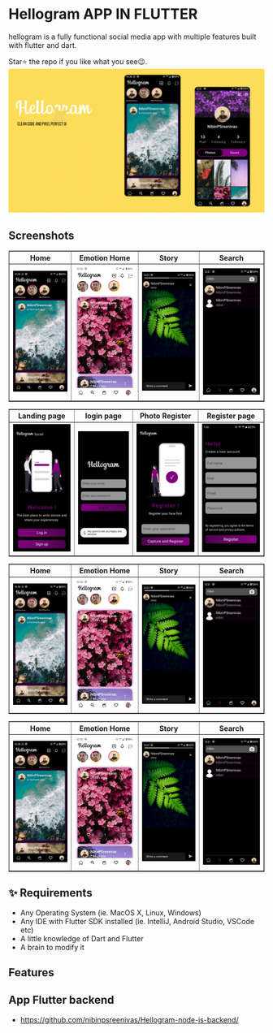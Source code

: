 # Hellogram APP IN FLUTTER  
 
hellogram is a fully functional social media app with multiple features built with flutter and dart.

Star⭐ the repo if you like what you see😉.
![bmi (820 x 360 px)](https://raw.githubusercontent.com/nibinpsreenivas/Hellogram_Node-js/main/Add%20a%20subheading.gif)
## Screenshots

<table border>
    <tr>
        <th style="text-align:center">Home</th>
      <th style="text-align:center">Emotion Home</th>
        <th style="text-align:center">Story</th>
        <th style="text-align:center">Search</th>
    </tr>
    <tr>
        <td><img src="./pages/HomeScreen.jpg" alt="" width="220"></td>
        <td><img src="./pages/Homescreen2.jpg" alt="" width="220"></td>
          <td><img src="./pages/story.jpg" alt="" width="220"></td>
         <td><img src="./pages/Search.jpg" alt="" width="220"></td>
    <tr>
</table>
<table border>
    <tr>
        <th style="text-align:center">Landing page</th>
      <th style="text-align:center">login page</th>
        <th style="text-align:center">Photo Register</th>
        <th style="text-align:center">Register page</th>
    </tr>
    <tr>
        <td><img src="./pages/Loginblack.jpg" alt="" width="200"></td>
        <td><img src="./pages/Login2black.jpg" alt="" width="200"></td>
          <td><img src="./pages/Registerblack.jpg" alt="" width="200"></td>
         <td><img src="./pages/Registerrr.jpg" alt="" width="200"></td>
    <tr>
</table>

<table border>
    <tr>
        <th style="text-align:center">Home</th>
      <th style="text-align:center">Emotion Home</th>
        <th style="text-align:center">Story</th>
        <th style="text-align:center">Search</th>
    </tr>
    <tr>
        <td><img src="./pages/HomeScreen.jpg" alt="" width="200"></td>
        <td><img src="./pages/Homescreen2.jpg" alt="" width="200"></td>
          <td><img src="./pages/story.jpg" alt="" width="200"></td>
         <td><img src="./pages/Search.jpg" alt="" width="200"></td>
    <tr>
</table>

<table border>
    <tr>
        <th style="text-align:center">Home</th>
      <th style="text-align:center">Emotion Home</th>
        <th style="text-align:center">Story</th>
        <th style="text-align:center">Search</th>
    </tr>
    <tr>
        <td><img src="./pages/HomeScreen.jpg" alt="" width="200"></td>
        <td><img src="./pages/Homescreen2.jpg" alt="" width="200"></td>
          <td><img src="./pages/story.jpg" alt="" width="200"></td>
         <td><img src="./pages/Search.jpg" alt="" width="200"></td>
    <tr>
</table>



 
## ✨ Requirements

* Any Operating System (ie. MacOS X, Linux, Windows)
* Any IDE with Flutter SDK installed (ie. IntelliJ, Android Studio, VSCode etc)
* A little knowledge of Dart and Flutter
* A brain to modify it
 
## Features

## App Flutter backend

- https://github.com/nibinpsreenivas/Hellogram-node-js-backend/
